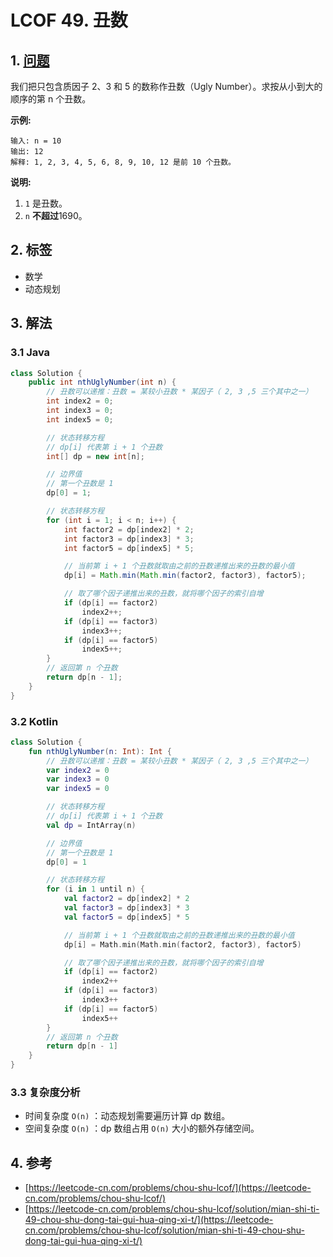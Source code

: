 # LCOF 49. 丑数

## 1. [问题](https://leetcode-cn.com/problems/chou-shu-lcof/)

我们把只包含质因子 2、3 和 5 的数称作丑数（Ugly Number）。求按从小到大的顺序的第 n 个丑数。

**示例:**

```text
输入: n = 10
输出: 12
解释: 1, 2, 3, 4, 5, 6, 8, 9, 10, 12 是前 10 个丑数。
```

**说明:**  

1. `1` 是丑数。
2. `n` **不超过**1690。

## 2. 标签

* 数学
* 动态规划

## 3. 解法

### 3.1 Java

```java
class Solution {
    public int nthUglyNumber(int n) {
        // 丑数可以递推：丑数 = 某较小丑数 * 某因子（ 2, 3 ,5 三个其中之一）
        int index2 = 0;
        int index3 = 0;
        int index5 = 0;

        // 状态转移方程
        // dp[i] 代表第 i + 1 个丑数
        int[] dp = new int[n];

        // 边界值
        // 第一个丑数是 1
        dp[0] = 1;

        // 状态转移方程
        for (int i = 1; i < n; i++) {
            int factor2 = dp[index2] * 2;
            int factor3 = dp[index3] * 3;
            int factor5 = dp[index5] * 5;

            // 当前第 i + 1 个丑数就取由之前的丑数递推出来的丑数的最小值
            dp[i] = Math.min(Math.min(factor2, factor3), factor5);

            // 取了哪个因子递推出来的丑数，就将哪个因子的索引自增
            if (dp[i] == factor2)
                index2++;
            if (dp[i] == factor3)
                index3++;
            if (dp[i] == factor5)
                index5++;
        }
        // 返回第 n 个丑数
        return dp[n - 1];
    }
}
```

### 3.2 Kotlin

```kotlin
class Solution {
    fun nthUglyNumber(n: Int): Int {
        // 丑数可以递推：丑数 = 某较小丑数 * 某因子（ 2, 3 ,5 三个其中之一）
        var index2 = 0
        var index3 = 0
        var index5 = 0

        // 状态转移方程
        // dp[i] 代表第 i + 1 个丑数
        val dp = IntArray(n)

        // 边界值
        // 第一个丑数是 1
        dp[0] = 1

        // 状态转移方程
        for (i in 1 until n) {
            val factor2 = dp[index2] * 2
            val factor3 = dp[index3] * 3
            val factor5 = dp[index5] * 5

            // 当前第 i + 1 个丑数就取由之前的丑数递推出来的丑数的最小值
            dp[i] = Math.min(Math.min(factor2, factor3), factor5)

            // 取了哪个因子递推出来的丑数，就将哪个因子的索引自增
            if (dp[i] == factor2)
                index2++
            if (dp[i] == factor3)
                index3++
            if (dp[i] == factor5)
                index5++
        }
        // 返回第 n 个丑数
        return dp[n - 1]
    }
}
```

### 3.3 复杂度分析

* 时间复杂度 `O(n)` ：动态规划需要遍历计算 dp 数组。
* 空间复杂度 `O(n)` ：dp 数组占用 `O(n)` 大小的额外存储空间。

## 4. 参考

* [https://leetcode-cn.com/problems/chou-shu-lcof/](https://leetcode-cn.com/problems/chou-shu-lcof/)
* [https://leetcode-cn.com/problems/chou-shu-lcof/solution/mian-shi-ti-49-chou-shu-dong-tai-gui-hua-qing-xi-t/](https://leetcode-cn.com/problems/chou-shu-lcof/solution/mian-shi-ti-49-chou-shu-dong-tai-gui-hua-qing-xi-t/)

